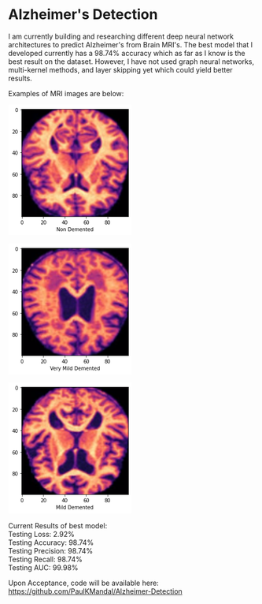 # Alzheimer's Detection

I am currently building and researching different deep neural network architectures to predict Alzheimer's from Brain MRI's. The best model that I developed currently has a 98.74% accuracy which as far as I know is the best result on the dataset. However, I have not used graph neural networks, multi-kernel methods, and layer skipping yet which could yield better results.

Examples of MRI images are below:

![Alt text](pics/Non-Demented.png?raw=true "Title")

![Alt text](pics/Very-Mild-Demented.png?raw=true "Title")

![Alt text](pics/Mild-Demented.png?raw=true "Title")


Current Results of best model:  
Testing Loss: 2.92%  
Testing Accuracy: 98.74%  
Testing Precision: 98.74%  
Testing Recall: 98.74%  
Testing AUC: 99.98%  

Upon Acceptance, code will be available here: https://github.com/PaulKMandal/Alzheimer-Detection
